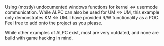 Using (mostly) undocumented windows functions for kernel <=> usermode communication.
While ALPC can also be used for UM <=> UM, this example only demonstrates KM <=> UM.
I have provided R/W functionality as a POC. Feel free to add onto the project as you please.

While other examples of ALPC exist, most are very outdated, and none are build with game hacking in mind.
